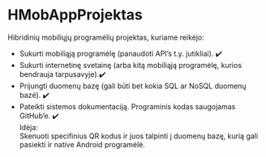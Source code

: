 # HMobAppProjektas
Hibridinių mobiliųjų programėlių projektas, kuriame reikėjo:
* Sukurti mobiliąją programėlę (panaudoti API’s t.y. jutikliai). :heavy_check_mark:
* Sukurti internetinę svetainę (arba kitą mobiliąją programėlę, kurios bendrauja tarpusavyje).:heavy_check_mark:
* Prijungti duomenų bazę (gali būti bet kokia SQL ar NoSQL duomenų bazė). :heavy_check_mark:
* Pateikti sistemos dokumentaciją. Programinis kodas saugojamas GitHub’e. :heavy_check_mark:  
Idėja:  
Skenuoti specifinius QR kodus ir juos talpinti į duomenų bazę, kurią gali pasiekti ir native Android programėlė.
